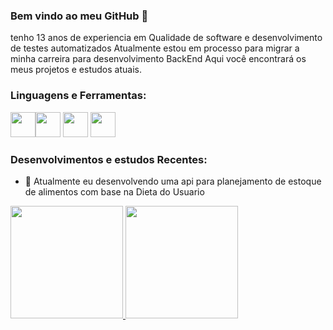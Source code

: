 ### Bem vindo ao meu GitHub 👋

tenho 13 anos de experiencia em Qualidade de software e desenvolvimento de testes automatizados
Atualmente estou em processo para migrar a minha carreira para desenvolvimento BackEnd
Aqui você encontrará os meus projetos e estudos atuais.

### Linguagens e Ferramentas:
<img src="https://cdn.jsdelivr.net/gh/devicons/devicon/icons/java/java-original.svg" width="40" height="40" /><img src="https://cdn.jsdelivr.net/gh/devicons/devicon/icons/git/git-original.svg" width="40" height="40"/>
<img src="https://cdn.jsdelivr.net/gh/devicons/devicon/icons/ruby/ruby-original-wordmark.svg" width="40" height="40"/>
<img src="https://cdn.jsdelivr.net/gh/devicons/devicon/icons/flutter/flutter-original.svg" width="40" height="40" />
          
          
          
          

### Desenvolvimentos e estudos Recentes:
- 🔭 Atualmente eu desenvolvendo uma api para planejamento de estoque de alimentos com base na Dieta do Usuario



<div>
<a href="https://github.com/danielfsantos">
<img height="180em" src="https://github-readme-stats.vercel.app/api/top-langs/?username=danielfsantos&layout=compact&langs_count=7&theme=dracula"/>
<img height="180em" src="https://github-readme-stats.vercel.app/api?username=danielfsantos&show_icons=true&theme=dracula&include_all_commits=true&count_private=true"/>
</div>


<!--
**danielfsantos/danielfsantos** is a ✨ _special_ ✨ repository because its `README.md` (this file) appears on your GitHub profile.

Here are some ideas to get you started:

- 🔭 I’m currently working on ...
- 🌱 I’m currently learning ...
- 👯 I’m looking to collaborate on ...
- 🤔 I’m looking for help with ...
- 💬 Ask me about ...
- 📫 How to reach me: ...
- 😄 Pronouns: ...
- ⚡ Fun fact: ...
-->
